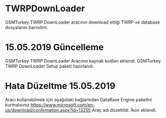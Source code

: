 # TWRPDownLoader
GSMTurkey TWRP DownLoader aracının download ettiği TWRP ve database dosyalarını barındırır.
# 15.05.2019 Güncelleme
GSMTurkey TWRP DownLoader Aracının kaynak kodları eklendi.
GSMTurkey TWRP DownLoader Setup paketi hazırlandı.
# Hata Düzeltme 15.05.2019
Aracı kullanabilmek için aşağıdaki bağlantıdan DataBase Engine paketini kurmalısınız
https://www.microsoft.com/en-us/download/confirmation.aspx?id=13255
Araç adı düzeltildi. İkon eklendi.

